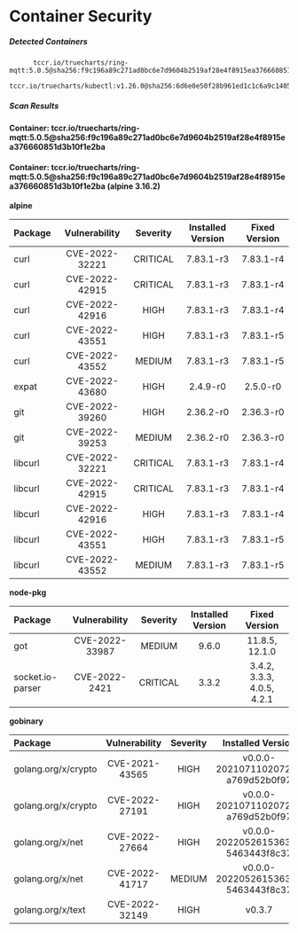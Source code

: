 # Container Security

##### Detected Containers

          tccr.io/truecharts/ring-mqtt:5.0.5@sha256:f9c196a89c271ad0bc6e7d9604b2519af28e4f8915ea376660851d3b10f1e2ba
          tccr.io/truecharts/kubectl:v1.26.0@sha256:6d6e0e50f28b961ed1c1c6a9c140553238641591fbdc9ac7c1a348636f78c552

##### Scan Results

**Container: tccr.io/truecharts/ring-mqtt:5.0.5@sha256:f9c196a89c271ad0bc6e7d9604b2519af28e4f8915ea376660851d3b10f1e2ba**

#### Container: tccr.io/truecharts/ring-mqtt:5.0.5@sha256:f9c196a89c271ad0bc6e7d9604b2519af28e4f8915ea376660851d3b10f1e2ba (alpine 3.16.2)
    

**alpine**

      
| Package         |    Vulnerability   |   Severity  |  Installed Version | Fixed Version |
|:----------------|:------------------:|:-----------:|:------------------:|:-------------:|
| curl         |    CVE-2022-32221   |   CRITICAL  |  7.83.1-r3 | 7.83.1-r4 |
| curl         |    CVE-2022-42915   |   CRITICAL  |  7.83.1-r3 | 7.83.1-r4 |
| curl         |    CVE-2022-42916   |   HIGH  |  7.83.1-r3 | 7.83.1-r4 |
| curl         |    CVE-2022-43551   |   HIGH  |  7.83.1-r3 | 7.83.1-r5 |
| curl         |    CVE-2022-43552   |   MEDIUM  |  7.83.1-r3 | 7.83.1-r5 |
| expat         |    CVE-2022-43680   |   HIGH  |  2.4.9-r0 | 2.5.0-r0 |
| git         |    CVE-2022-39260   |   HIGH  |  2.36.2-r0 | 2.36.3-r0 |
| git         |    CVE-2022-39253   |   MEDIUM  |  2.36.2-r0 | 2.36.3-r0 |
| libcurl         |    CVE-2022-32221   |   CRITICAL  |  7.83.1-r3 | 7.83.1-r4 |
| libcurl         |    CVE-2022-42915   |   CRITICAL  |  7.83.1-r3 | 7.83.1-r4 |
| libcurl         |    CVE-2022-42916   |   HIGH  |  7.83.1-r3 | 7.83.1-r4 |
| libcurl         |    CVE-2022-43551   |   HIGH  |  7.83.1-r3 | 7.83.1-r5 |
| libcurl         |    CVE-2022-43552   |   MEDIUM  |  7.83.1-r3 | 7.83.1-r5 |

**node-pkg**

      
| Package         |    Vulnerability   |   Severity  |  Installed Version | Fixed Version |
|:----------------|:------------------:|:-----------:|:------------------:|:-------------:|
| got         |    CVE-2022-33987   |   MEDIUM  |  9.6.0 | 11.8.5, 12.1.0 |
| socket.io-parser         |    CVE-2022-2421   |   CRITICAL  |  3.3.2 | 3.4.2, 3.3.3, 4.0.5, 4.2.1 |

**gobinary**

      
| Package         |    Vulnerability   |   Severity  |  Installed Version | Fixed Version |
|:----------------|:------------------:|:-----------:|:------------------:|:-------------:|
| golang.org/x/crypto         |    CVE-2021-43565   |   HIGH  |  v0.0.0-20210711020723-a769d52b0f97 | 0.0.0-20211202192323-5770296d904e |
| golang.org/x/crypto         |    CVE-2022-27191   |   HIGH  |  v0.0.0-20210711020723-a769d52b0f97 | 0.0.0-20220314234659-1baeb1ce4c0b |
| golang.org/x/net         |    CVE-2022-27664   |   HIGH  |  v0.0.0-20220526153639-5463443f8c37 | 0.0.0-20220906165146-f3363e06e74c |
| golang.org/x/net         |    CVE-2022-41717   |   MEDIUM  |  v0.0.0-20220526153639-5463443f8c37 | 0.4.0 |
| golang.org/x/text         |    CVE-2022-32149   |   HIGH  |  v0.3.7 | 0.3.8 |

